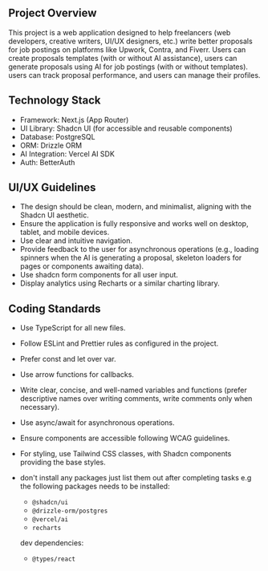 ## Project Overview

This project is a web application designed to help freelancers (web developers, creative writers, UI/UX designers, etc.) write better proposals for job postings on platforms like Upwork, Contra, and Fiverr. Users can create proposals templates (with or without AI assistance), users can generate proposals using AI for job postings (with or without templates). users can track proposal performance, and users can manage their profiles.

## Technology Stack

- Framework: Next.js (App Router)
- UI Library: Shadcn UI (for accessible and reusable components)
- Database: PostgreSQL
- ORM: Drizzle ORM
- AI Integration: Vercel AI SDK
- Auth: BetterAuth

## UI/UX Guidelines

- The design should be clean, modern, and minimalist, aligning with the Shadcn UI aesthetic.
- Ensure the application is fully responsive and works well on desktop, tablet, and mobile devices.
- Use clear and intuitive navigation.
- Provide feedback to the user for asynchronous operations (e.g., loading spinners when the AI is generating a proposal, skeleton loaders for pages or components awaiting data).
- Use shadcn form components for all user input.
- Display analytics using Recharts or a similar charting library.

## Coding Standards

- Use TypeScript for all new files.
- Follow ESLint and Prettier rules as configured in the project.
- Prefer const and let over var.
- Use arrow functions for callbacks.
- Write clear, concise, and well-named variables and functions (prefer descriptive names over writing comments, write comments only when necessary).
- Use async/await for asynchronous operations.
- Ensure components are accessible following WCAG guidelines.
- For styling, use Tailwind CSS classes, with Shadcn components providing the base styles.
- don't install any packages just list them out after completing tasks e.g the following packages needs to be installed:

  - `@shadcn/ui`
  - `@drizzle-orm/postgres`
  - `@vercel/ai`
  - `recharts`

  dev dependencies:

  - `@types/react`
